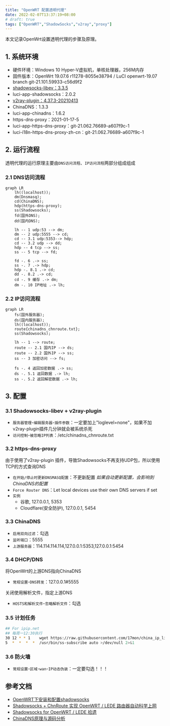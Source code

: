 ```yaml
---
title: "OpenWRT 配置透明代理"
date: 2022-02-07T13:37:19+08:00
# draft: true
tags: ["OpenWRT","ShadowSocks","v2ray","proxy"]
---
```


本文记录OpenWrt设置透明代理的步骤及原理。

## 1. 系统环境

- 硬件环境：Windows 10 Hyper-V虚拟机，单核处理器，256M内存
- 固件版本：OpenWrt 19.07.6 r11278-8055e38794 / LuCI openwrt-19.07 branch git-21.101.59933-c56d9f2
- [shadowsocks-libev：3.3.5](https://github.com/shadowsocks/openwrt-shadowsocks/releases)
- luci-app-shadowsocks：2.0.2
- [v2ray-plugin：4.37.3-20210413](https://github.com/honwen/openwrt-v2ray-plugin/releases)
- ChinaDNS：1.3.3
- luci-app-chinadns：1.6.2
- https-dns-proxy：2021-01-17-5
- luci-app-https-dns-proxy：git-21.062.76689-a607f9c-1
- luci-i18n-https-dns-proxy-zh-cn：git-21.062.76689-a607f9c-1

## 2. 运行流程

透明代理的运行原理主要由`DNS访问流程`、`IP访问流程`两部分组成组成

### 2.1 DNS访问流程

```mermaid
graph LR
    lh((localhost));
    dm(Dnsmasq);
    cd(ChinaDNS);
    hdp(https-dns-proxy);
    ss(Shadowsocks);
    fd(国外DNS);
    dd(国内DNS);

    lh -- 1 udp:53 --> dm;
    dm -- 2 udp:5555 --> cd;
    cd -- 3.1 udp:5353--> hdp;
    cd -- 3.2 udp --> dd;
    hdp -- 4 tcp --> ss;
    ss -- 5 tcp --> fd;

    fd -. 6 .-> ss;
    ss -. 7 .-> hdp;
    hdp -. 8.1 .-> cd;
    dd -. 8.2 .-> cd;
    cd -. 9 缓存 .-> dm;
    dm -. 10 IP地址 .-> lh;
```

### 2.2 IP访问流程

```mermaid
graph LR
    fs(国外服务器);
    ds(国内服务器);
    lh((localhost));
    route{chinadns_chnroute.txt};
    ss(Shadowsocks);

    lh -- 1 --> route;
    route -- 2.1 国内IP --> ds;
    route -- 2.2 国外IP --> ss;
    ss -- 3 加密访问 --> fs;

    fs -. 4 返回加密数据 .-> ss;
    ds -. 5.1 返回数据 .-> lh;
    ss -. 5.2 返回解密数据 .-> lh;
```

## 3. 配置

### 3.1 Shadowsocks-libev + v2ray-plugin

- `服务器管理`-`编辑服务器`-`插件参数`：一定要加上"loglevel=none"，如果不加v2ray-plugin插件几分钟就会被系统杀死
- `访问控制`-`被忽略IP列表`：/etc/chinadns_chnroute.txt

### 3.2 https-dns-proxy

由于使用了v2ray-plugin 插件，导致Shadowsocks不再支持UDP包，所以使用TCP的方式查询DNS
- `在开始/停止时更新DNSMASQ配置`：不更新配置 *如果自动更新配置，会影响到ChinaDNS的配置*
- `Force Router DNS`：Let local devices use their own DNS servers if set
- `实例`
    - 谷歌, 127.0.0.1, 5353
    - Cloudflare(安全防护), 127.0.0.1, 5454

### 3.3 ChinaDNS

- `启用双向过滤`：勾选
- `监听端口`：5555
- `上游服务器`：114.114.114.114,127.0.0.1:5353,127.0.0.1:5454

### 3.4 DHCP/DNS

将OpenWrt的上游DNS指向ChinaDNS
- `常规设置`-`DNS转发`：127.0.0.1#5555

关闭使用解析文件，指定上游DNS
- `HOSTS和解析文件`-`忽略解析文件`：勾选

### 3.5 计划任务

```bash
## For ipip.net
## 每周一12:30执行
30 12 * * 1    wget https://raw.githubusercontent.com/17mon/china_ip_list/master/china_ip_list.txt -O /tmp/china_ip_list.txt && mv /tmp/china_ip_list.txt /etc/chinadns_chnroute.txt
5  *  *  *  *  /usr/bin/ss-subscribe auto >/dev/null 2>&1
```

### 3.6 防火墙

- `常规设置`-`区域`-`wan`-`IP动态伪装`：一定要勾选！！！

## 参考文档

- [OpenWRT下安装和配置shadowsocks](http://douxinchun.github.io/blog/20210302/install-shadowsocks-on-openwrt.html)
- [Shadowsocks + ChnRoute 实现 OpenWRT / LEDE 路由器自动科学上网](https://cokebar.info/archives/664)
- [Shadowsocks for OpenWRT / LEDE 拾遗](https://cokebar.info/archives/850)
- [ChinaDNS原理与源码分析](https://cyberloginit.com/2019/04/08/chinadns-code-analysis.html)